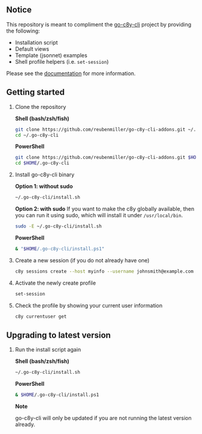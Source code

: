 ## Notice

This repository is meant to compliment the [go-c8y-cli](https://github.com/reubenmiller/go-c8y-cli) project by providing the following:

* Installation script
* Default views
* Template (jsonnet) examples
* Shell profile helpers (i.e. `set-session`)

Please see the [documentation](https://goc8ycli.netlify.app/docs/installation/shell-installation) for more information.

## Getting started

1. Clone the repository

    **Shell (bash/zsh/fish)**

    ```sh
    git clone https://github.com/reubenmiller/go-c8y-cli-addons.git ~/.go-c8y-cli
    cd ~/.go-c8y-cli
    ```

    **PowerShell**

    ```sh
    git clone https://github.com/reubenmiller/go-c8y-cli-addons.git $HOME/.go-c8y-cli
    cd $HOME/.go-c8y-cli
    ```

2. Install go-c8y-cli binary

    **Option 1: without sudo**

    ```sh
    ~/.go-c8y-cli/install.sh
    ```

    **Option 2: with sudo**
    If you want to make the c8y globally available, then you can run it using sudo, which will install it under `/usr/local/bin`.

    ```sh
    sudo -E ~/.go-c8y-cli/install.sh
    ```

    **PowerShell**

    ```sh
    & "$HOME/.go-c8y-cli/install.ps1"
    ```

3. Create a new session (if you do not already have one)
    
    ```sh
    c8y sessions create --host myinfo --username johnsmith@example.com --type dev
    ```

4. Activate the newly create profile

    ```sh
    set-session
    ```

5. Check the profile by showing your current user information

    ```sh
    c8y currentuser get
    ```

## Upgrading to latest version

1. Run the install script again

    **Shell (bash/zsh/fish)**

    ```sh
    ~/.go-c8y-cli/install.sh
    ```

    **PowerShell**

    ```sh
    & $HOME/.go-c8y-cli/install.ps1
    ```

    **Note**

    go-c8y-cli will only be updated if you are not running the latest version already.
